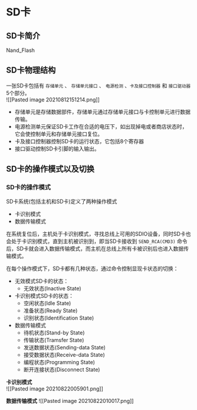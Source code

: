 # SD卡
## SD卡简介
Nand_Flash

## SD卡物理结构
一张SD卡包括有 `存储单元` 、 `存储单元接口` 、 `电源检测` 、`卡及接口控制器` 和 `接口驱动器` 5个部分。  
![[Pasted image 20210812151214.png]]

+ 存储单元是存储数据部件，存储单元通过存储单元接口与卡控制单元进行数据传输。
+ 电源检测单元保证SD卡工作在合适的电压下，如出现掉电或者商店状态时，它会使控制单元和存储单元接口复位。
+ 卡及接口控制器控制SD卡的运行状态，它包括8个寄存器
+ 接口驱动控制SD卡引脚的输入输出。

## SD卡的操作模式以及切换
### SD卡的操作模式
SD卡系统(包括主机和SD卡)定义了两种操作模式
+ 卡识别模式
+ 数据传输模式

在系统复位后，主机处于卡识别模式，寻找总线上可用的SDIO设备，同时SD卡也会处于卡识别模式，直到主机被识别到，即当SD卡接收到 `SEND_RCA(CMD3)` 命令后，SD卡就会进入数据传输模式，而主机在总线上所有卡被识别后也进入数据传输模式。

在每个操作模式下，SD卡都有几种状态，通过命令控制显现卡状态的切换：

+ 无效模式SD卡的状态：
	+ 无效状态(Inactive State)
+ 卡识别模式SD卡的状态：
	+ 空闲状态(Idle State)
	+ 准备状态(Ready State)
	+ 识别状态(Identification State)
+ 数据传输模式
	+ 待机状态(Stand-by State)
	+ 传输状态(Tramsfer State)
	+ 发送数据状态(Sending-data State)
	+ 接受数据状态(Receive-data State)
	+ 编程状态(Programming State)
	+ 断开连接状态(Disconnect State)

**卡识别模式**  
![[Pasted image 20210822005901.png]]

**数据传输模式**
![[Pasted image 20210822010017.png]]